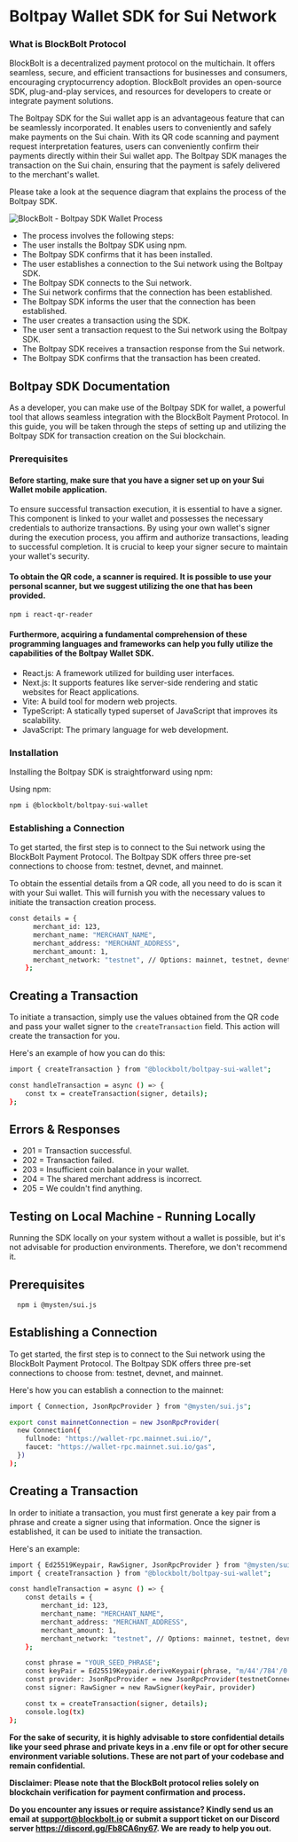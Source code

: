 # Boltpay Wallet SDK for Sui Network

### What is BlockBolt Protocol

BlockBolt is a decentralized payment protocol on the multichain. It offers seamless, secure, and efficient transactions for businesses and consumers, encouraging cryptocurrency adoption. BlockBolt provides an open-source SDK, plug-and-play services, and resources for developers to create or integrate payment solutions.

The Boltpay SDK for the Sui wallet app is an advantageous feature that can be seamlessly incorporated. It enables users to conveniently and safely make payments on the Sui chain. With its QR code scanning and payment request interpretation features, users can conveniently confirm their payments directly within their Sui wallet app. The Boltpay SDK manages the transaction on the Sui chain, ensuring that the payment is safely delivered to the merchant's wallet.

Please take a look at the sequence diagram that explains the process of the Boltpay SDK.

![BlockBolt - Boltpay SDK Wallet Process](https://blockbolt.io/githubimages/boltpay-sdk-wallet-sui-network.jpg)

- The process involves the following steps:
- The user installs the Boltpay SDK using npm.
- The Boltpay SDK confirms that it has been installed.
- The user establishes a connection to the Sui network using the Boltpay SDK.
- The Boltpay SDK connects to the Sui network.
- The Sui network confirms that the connection has been established.
- The Boltpay SDK informs the user that the connection has been established.
- The user creates a transaction using the SDK.
- The user sent a transaction request to the Sui network using the Boltpay SDK.
- The Boltpay SDK receives a transaction response from the Sui network.
- The Boltpay SDK confirms that the transaction has been created.

## Boltpay SDK Documentation

As a developer, you can make use of the Boltpay SDK for wallet, a powerful tool that allows seamless integration with the BlockBolt Payment Protocol. In this guide, you will be taken through the steps of setting up and utilizing the Boltpay SDK for transaction creation on the Sui blockchain.

### Prerequisites

#### Before starting, make sure that you have a signer set up on your Sui Wallet mobile application.

To ensure successful transaction execution, it is essential to have a signer. This component is linked to your wallet and possesses the necessary credentials to authorize transactions. By using your own wallet's signer during the execution process, you affirm and authorize transactions, leading to successful completion. It is crucial to keep your signer secure to maintain your wallet's security.

#### To obtain the QR code, a scanner is required. It is possible to use your personal scanner, but we suggest utilizing the one that has been provided.

```bash
npm i react-qr-reader
```

#### Furthermore, acquiring a fundamental comprehension of these programming languages and frameworks can help you fully utilize the capabilities of the Boltpay Wallet SDK.

- React.js: A framework utilized for building user interfaces.
- Next.js: It supports features like server-side rendering and static websites for React applications.
- Vite: A build tool for modern web projects.
- TypeScript: A statically typed superset of JavaScript that improves its scalability.
- JavaScript: The primary language for web development.

### Installation

Installing the Boltpay SDK is straightforward using npm:

Using npm:

```bash
npm i @blockbolt/boltpay-sui-wallet
```

### Establishing a Connection

To get started, the first step is to connect to the Sui network using the BlockBolt Payment Protocol. The Boltpay SDK offers three pre-set connections to choose from: testnet, devnet, and mainnet.

To obtain the essential details from a QR code, all you need to do is scan it with your Sui wallet. This will furnish you with the necessary values to initiate the transaction creation process.

```bash
const details = {
      merchant_id: 123,
      merchant_name: "MERCHANT_NAME",
      merchant_address: "MERCHANT_ADDRESS",
      merchant_amount: 1,
      merchant_network: "testnet", // Options: mainnet, testnet, devnet
    };
```

## **Creating a Transaction**

To initiate a transaction, simply use the values obtained from the QR code and pass your wallet signer to the `createTransaction` field. This action will create the transaction for you.

Here's an example of how you can do this:

```bash
import { createTransaction } from "@blockbolt/boltpay-sui-wallet";

const handleTransaction = async () => {
    const tx = createTransaction(signer, details);
};
```

## **Errors & Responses**

- 201 = Transaction successful.
- 202 = Transaction failed.
- 203 = Insufficient coin balance in your wallet.
- 204 = The shared merchant address is incorrect.
- 205 = We couldn't find anything.

## **Testing on Local Machine - Running Locally**

Running the SDK locally on your system without a wallet is possible, but it's not advisable for production environments. Therefore, we don't recommend it.

## Prerequisites

```bash
  npm i @mysten/sui.js
```

## **Establishing a Connection**

To get started, the first step is to connect to the Sui network using the BlockBolt Payment Protocol. The Boltpay SDK offers three pre-set connections to choose from: testnet, devnet, and mainnet.

Here's how you can establish a connection to the mainnet:

```bash
import { Connection, JsonRpcProvider } from "@mysten/sui.js";

export const mainnetConnection = new JsonRpcProvider(
  new Connection({
    fullnode: "https://wallet-rpc.mainnet.sui.io/",
    faucet: "https://wallet-rpc.mainnet.sui.io/gas",
  })
);
```

## **Creating a Transaction**

In order to initiate a transaction, you must first generate a key pair from a phrase and create a signer using that information. Once the signer is established, it can be used to initiate the transaction.

Here's an example:

```bash
import { Ed25519Keypair, RawSigner, JsonRpcProvider } from "@mysten/sui.js";
import { createTransaction } from "@blockbolt/boltpay-sui-wallet";

const handleTransaction = async () => {
    const details = {
        merchant_id: 123,
        merchant_name: "MERCHANT_NAME",
        merchant_address: "MERCHANT_ADDRESS",
        merchant_amount: 1,
        merchant_network: "testnet", // Options: mainnet, testnet, devnet
    };

    const phrase = "YOUR_SEED_PHRASE";
    const keyPair = Ed25519Keypair.deriveKeypair(phrase, "m/44'/784'/0'/0'/0'");
    const provider: JsonRpcProvider = new JsonRpcProvider(testnetConnection);
    const signer: RawSigner = new RawSigner(keyPair, provider)

    const tx = createTransaction(signer, details);
    console.log(tx)
};
```

**For the sake of security, it is highly advisable to store confidential details like your seed phrase and private keys in a .env file or opt for other secure environment variable solutions. These are not part of your codebase and remain confidential.**

**Disclaimer: Please note that the BlockBolt protocol relies solely on blockchain verification for payment confirmation and process.**

**Do you encounter any issues or require assistance? Kindly send us an email at support@blockbolt.io or submit a support ticket on our Discord server https://discord.gg/Fb8CA6ny67. We are ready to help you out.**
